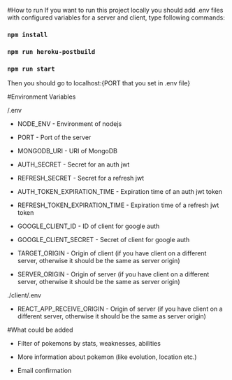 #How to run
If you want to run this project locally you should add .env files with configured variables for a server and client, type following commands:

### `npm install`

### `npm run heroku-postbuild`

### `npm run start`

Then you should go to localhost:{PORT that you set in .env file}

#Environment Variables

/.env
* NODE_ENV - Environment of nodejs

  
* PORT - Port of the server
  

* MONGODB_URI - URI of MongoDB
  

* AUTH_SECRET - Secret for an auth jwt
  

* REFRESH_SECRET - Secret for a refresh jwt
  

* AUTH_TOKEN_EXPIRATION_TIME - Expiration time of an auth jwt token
  

* REFRESH_TOKEN_EXPIRATION_TIME - Expiration time of a refresh jwt token
  

* GOOGLE_CLIENT_ID - ID of client for google auth
  

* GOOGLE_CLIENT_SECRET - Secret of client for google auth
  

* TARGET_ORIGIN - Origin of client (if you have client on a different server, otherwise it should be the same as server origin)
  

* SERVER_ORIGIN - Origin of server (if you have client on a different server, otherwise it should be the same as server origin)
  

./client/.env
* REACT_APP_RECEIVE_ORIGIN - Origin of server (if you have client on a different server, otherwise it should be the same as server origin)

#What could be added

* Filter of pokemons by stats, weaknesses, abilities

* More information about pokemon (like evolution, location etc.)

* Email confirmation
